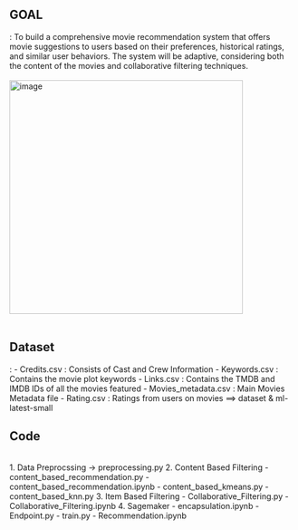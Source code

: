 <h2>GOAL</h2>
: To build a comprehensive movie recommendation system that offers movie suggestions to users based on their preferences, historical ratings, and similar user behaviors. The system will be adaptive, considering both the content of the movies and collaborative filtering techniques. </br></br>
   
<img width="412" alt="image" src="https://github.com/kwonsaebom/ML_TermProject/assets/94830364/e6474717-60bf-4867-aa19-2684fd5e7c69">
</br></br>
<h2>Dataset</h2>
: 
- Credits.csv : Consists of Cast and Crew Information
- Keywords.csv : Contains the movie plot keywords
- Links.csv : Contains the TMDB and IMDB IDs of all the movies featured
- Movies_metadata.csv : Main Movies Metadata file
- Rating.csv : Ratings from users on movies
==> dataset & ml-latest-small

<h2>Code</h2>
<br>
1. Data Preprocssing -> preprocessing.py
2. Content Based Filtering
   - content_based_recommendation.py
   - content_based_recommendation.ipynb
   - content_based_kmeans.py
   - content_based_knn.py
3. Item Based Filtering
   - Collaborative_Filtering.py
   - Collaborative_Filtering.ipynb
4. Sagemaker
  - encapsulation.ipynb
  - Endpoint.py
  - train.py
  - Recommendation.ipynb 
